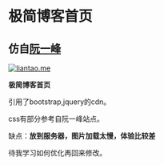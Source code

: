 # 极简博客首页
## 仿自[阮一峰](https://ruanyifeng.com/home.html)

[![liantao.me](https://img.shields.io/github/followers/famine-life.svg?style=social&label=Follow%20Me)](https://github.com/famine-life)

**极简博客首页**

引用了bootstrap,jquery的cdn。

css有部分参考自阮一峰站点。

缺点：**放到服务器，图片加载太慢，体验比较差**

待我学习如何优化再回来修改。